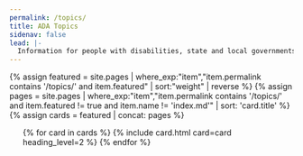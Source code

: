 ```yaml
---
permalink: /topics/
title: ADA Topics
sidenav: false
lead: |-
  Information for people with disabilities, state and local governments, and businesses
---
```

{% assign featured = site.pages | where_exp:"item","item.permalink contains '/topics/' and item.featured" | sort:"weight" | reverse %}
{% assign pages = site.pages | where_exp:"item","item.permalink contains '/topics/' and item.featured != true and item.name != 'index.md'" | sort: 'card.title' %}
{% assign cards = featured | concat: pages %}

<div class="grid-row grid-gap">
  <ul class="usa-card-group">
    {% for card in cards %}
      {% include card.html card=card heading_level=2 %}
    {% endfor %}
  </ul>
</div>
